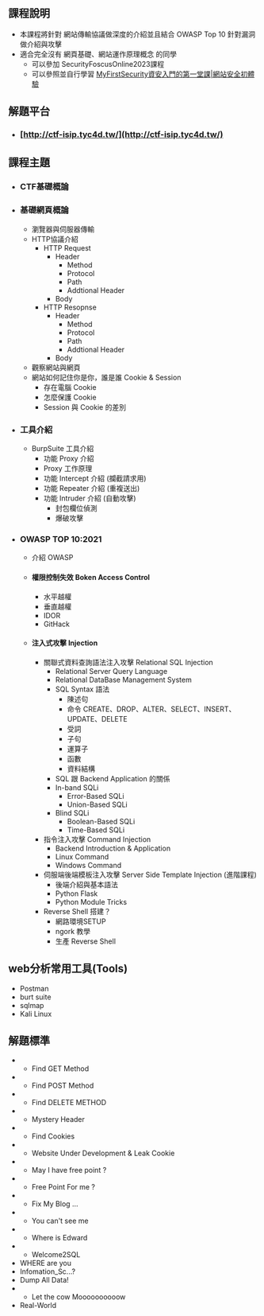 
## 課程說明
- 本課程將針對 網站傳輸協議做深度的介紹並且結合 OWASP Top 10 針對漏洞做介紹與攻擊
- 適合完全沒有 網頁基礎、網站運作原理概念 的同學
  - 可以參加 SecurityFoscusOnline2023課程
  - 可以參照並自行學習 [MyFirstSecurity資安入門的第一堂課|網站安全初體驗](https://github.com/MyFirstSecurity2020/20230301)
 
## 解題平台

- ### [http://ctf-isip.tyc4d.tw/](http://ctf-isip.tyc4d.tw/)

## 課程主題 
- ### CTF基礎概論
- ### 基礎網頁概論
  - 瀏覽器與伺服器傳輸
  - HTTP協議介紹
    - HTTP Request
      - Header
        - Method
        - Protocol
        - Path
        - Addtional Header
      - Body
    - HTTP Resopnse
      - Header
        - Method
        - Protocol
        - Path
        - Addtional Header
      - Body
  - 觀察網站與網頁
  - 網站如何記住你是你，誰是誰 Cookie & Session
    - 存在電腦 Cookie
    - 怎麼保護 Cookie
    - Session 與 Cookie 的差別
- ### 工具介紹
  - BurpSuite 工具介紹
    - 功能 Proxy 介紹
    - Proxy 工作原理
    - 功能 Intercept 介紹 (攔截請求用)
    - 功能 Repeater 介紹 (重複送出)
    - 功能 Intruder 介紹 (自動攻擊)
      - 封包欄位偵測
      - 爆破攻擊
- ### OWASP TOP 10:2021
  - 介紹 OWASP 
  - #### 權限控制失效 Boken Access Control
    - 水平越權
    - 垂直越權
    - IDOR
    - GitHack
  - #### 注入式攻擊 Injection
    - 關聯式資料查詢語法注入攻擊 Relational SQL Injection
      - Relational Server Query Language
      - Relational DataBase Management System
      - SQL Syntax 語法
        - 陳述句
        - 命令 CREATE、DROP、ALTER、SELECT、INSERT、UPDATE、DELETE
        - 受詞
        - 子句
        - 運算子
        - 函數
        - 資料結構
      - SQL 跟 Backend Application 的關係
      - In-band SQLi
        - Error-Based SQLi
        - Union-Based SQLi
      - Blind SQLi
        - Boolean-Based SQLi
        - Time-Based SQLi
    - 指令注入攻擊 Command Injection
      - Backend Introduction & Application
      - Linux Command
      - Windows Command
    - 伺服端後端模板注入攻擊 Server Side Template Injection (進階課程)
      - 後端介紹與基本語法 
      - Python Flask
      - Python Module Tricks
    - Reverse Shell 搭建？
      - 網路環境SETUP
      - ngork 教學
      - 生產 Reverse Shell

## web分析常用工具(Tools)
  - Postman
  - burt suite
  - sqlmap
  - Kali Linux

## 解題標準

- * Find GET Method
- * Find POST Method
- * Find DELETE METHOD
- * Mystery Header
- * Find Cookies
- * Website Under Development & Leak Cookie
- * May I have free point ?
- * Free Point For me ?
- * Fix My Blog …
- * You can't see me
- * Where is Edward
- * Welcome2SQL
- WHERE are you
- Infomation_Sc...?
- Dump All Data!
- * Let the cow Moooooooooow
- Real-World
